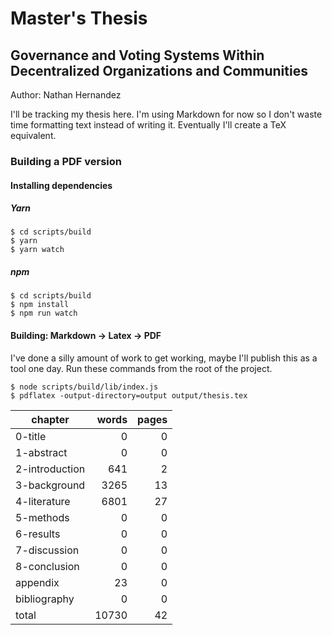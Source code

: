 Master's Thesis
===============
Governance and Voting Systems Within Decentralized Organizations and Communities
--------------------------------------------------------------------------------
Author: Nathan Hernandez

I'll be tracking my thesis here. I'm using Markdown for now so I don't waste
time formatting text instead of writing it. Eventually I'll create a TeX
equivalent.

### Building a PDF version
#### Installing dependencies
##### Yarn
```
$ cd scripts/build
$ yarn
$ yarn watch
```

##### npm
```
$ cd scripts/build
$ npm install
$ npm run watch
```
#### Building: Markdown -> Latex -> PDF
I've done a silly amount of work to get working, maybe I'll publish this as a
tool one day. Run these commands from the root of the project.
```
$ node scripts/build/lib/index.js
$ pdflatex -output-directory=output output/thesis.tex
```

|             chapter|   words|   pages|
|--------------------|-------:|-------:|
|             0-title|       0|       0|
|          1-abstract|       0|       0|
|      2-introduction|     641|       2|
|        3-background|    3265|      13|
|        4-literature|    6801|      27|
|           5-methods|       0|       0|
|           6-results|       0|       0|
|        7-discussion|       0|       0|
|        8-conclusion|       0|       0|
|            appendix|      23|       0|
|        bibliography|       0|       0|
|               total|   10730|      42|


